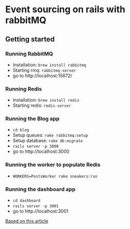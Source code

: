 # Event sourcing on rails with rabbitMQ

## Getting started
### Running RabbitMQ
- Installation: `brew install rabbitmq`
- Starting rmq: `rabbitmq-server`
- go to http://localhost:15672/

### Running Redis
- Installation: `brew install redis`
- Starting redis: `redis-server`

### Running the Blog app
- `cd blog`
- Setup queues: `rake rabbitmq:setup`
- Setup database: `rake db:migrate`
- `rails server -p 3000`
- go to http://localhost:3000

### Running the worker to populate Redis
- `WORKERS=PostsWorker rake sneakers:run`

### Running the dashboard app
- `cd dashboard`
- `rails server -p 3001`
- go to http://localhost:3001

[Based on this article](http://codetunes.com/2014/event-sourcing-on-rails-with-rabbitmq/)
